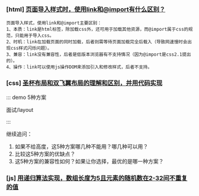 ### [html] [页面导入样式时，使用link和@import有什么区别？](https://github.com/haizlin/fe-interview/issues/1)

```
页面导入样式，使用link和@import主要区别：
1、本质：link是html标签，除加载css外，还可用于加载其他资源，而@import属于css的规范，只能用于导入css。
2、时机：link在加载页面的同时加载，后者则需等待页面加载完全后载入（导致网速慢时会出现css样式闪烁问题）。
3、兼容：link没有兼容性，后者是低版本浏览器有不支持情况（因为@import是css2.1提出的）。
4、操作：link可以使用js操作DOM来添加引入和修改样式，后者不支持。
```


### [css] [圣杯布局和双飞翼布局的理解和区别，并用代码实现](https://github.com/haizlin/fe-interview/issues/2)

::: demo 5种方案

  面试/layout

:::

继续追问： 
1. 如果不给高度，这5种方案哪几种不能用？哪几种可以用？
2. 比较这5种方案的优缺点？
3. 这5种方案的兼容性如何？如果让你选择，最优的是哪一种方案？



### [js] [用递归算法实现，数组长度为5且元素的随机数在2-32间不重复的值](https://github.com/haizlin/fe-interview/issues/3)
